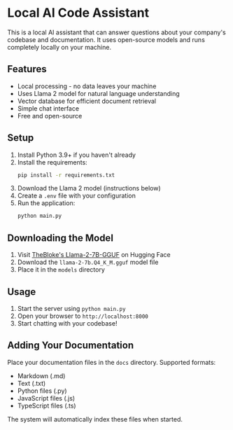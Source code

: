 # Local AI Code Assistant

This is a local AI assistant that can answer questions about your company's codebase and documentation. It uses open-source models and runs completely locally on your machine.

## Features

- Local processing - no data leaves your machine
- Uses Llama 2 model for natural language understanding
- Vector database for efficient document retrieval
- Simple chat interface
- Free and open-source

## Setup

1. Install Python 3.9+ if you haven't already
2. Install the requirements:
   ```bash
   pip install -r requirements.txt
   ```
3. Download the Llama 2 model (instructions below)
4. Create a `.env` file with your configuration
5. Run the application:
   ```bash
   python main.py
   ```

## Downloading the Model

1. Visit [TheBloke's Llama-2-7B-GGUF](https://huggingface.co/TheBloke/Llama-2-7B-GGUF) on Hugging Face
2. Download the `llama-2-7b.Q4_K_M.gguf` model file
3. Place it in the `models` directory

## Usage

1. Start the server using `python main.py`
2. Open your browser to `http://localhost:8000`
3. Start chatting with your codebase!

## Adding Your Documentation

Place your documentation files in the `docs` directory. Supported formats:
- Markdown (.md)
- Text (.txt)
- Python files (.py)
- JavaScript files (.js)
- TypeScript files (.ts)

The system will automatically index these files when started. 